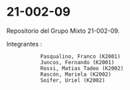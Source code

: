 # 21-002-09
Repositorio del Grupo Mixto 21-002-09.
 
Integrantes : 

               Pasqualino, Franco (K2001)
               Juncos, Fernando (K2001)
               Rossi, Matias Tadeo (K2002)
               Rascón, Mariela (K2002)
               Soifer, Uriel (K2002)
